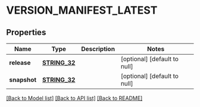 # VERSION_MANIFEST_LATEST

## Properties
Name | Type | Description | Notes
------------ | ------------- | ------------- | -------------
**release** | [**STRING_32**](STRING_32.md) |  | [optional] [default to null]
**snapshot** | [**STRING_32**](STRING_32.md) |  | [optional] [default to null]

[[Back to Model list]](../README.md#documentation-for-models) [[Back to API list]](../README.md#documentation-for-api-endpoints) [[Back to README]](../README.md)


